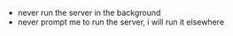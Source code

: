 - never run the server in the background
- never prompt me to run the server, i will run it elsewhere